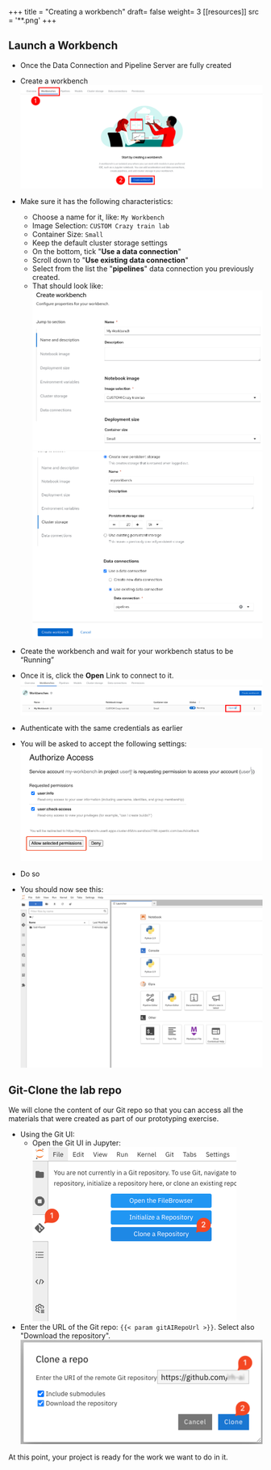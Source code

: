 +++
title = "Creating a workbench"
draft= false
weight= 3
[[resources]]
  src = '**.png'
+++

## Launch a Workbench

* Once the Data Connection and Pipeline Server are fully created
* Create a workbench
![02-03-create-wb.png](02-03-create-wb.png)
* Make sure it has the following characteristics:  
    * Choose a name for it, like: `My Workbench`  
    * Image Selection: `CUSTOM Crazy train lab`
    * Container Size: `Small`
    * Keep the default cluster storage settings
    * On the bottom, tick "**Use a data connection**"
    * Scroll down to "**Use existing data connection**"
    * Select from the list the "**pipelines**" data connection you previously created.
    * That should look like:
![02-02-launch-workbench-01.png](02-02-launch-workbench-01.png)
![02-02-launch-workbench-02.png](02-02-launch-workbench-02.png)
* Create the workbench and wait for your workbench status to be “Running” 
* Once it is, click the **Open** Link to connect to it.
![02-03-open-link.png](02-03-open-link.png)

* Authenticate with the same credentials as earlier
* You will be asked to accept the following settings:
![02-02-accept.png](02-02-accept.png)

* Do so
* You should now see this:
![02-02-jupyter.png](02-02-jupyter.png)

## Git-Clone the lab repo

We will clone the content of our Git repo so that you can access all the materials that were created as part of our prototyping exercise.

* Using the Git UI:
  * Open the Git UI in Jupyter:
![git-clone-1.png](git-clone-1.png)
* Enter the URL of the Git repo: ```{{< param gitAIRepoUrl >}}```. Select also "Download the repository".
![git-clone-2.png](git-clone-2.png)

At this point, your project is ready for the work we want to do in it.
